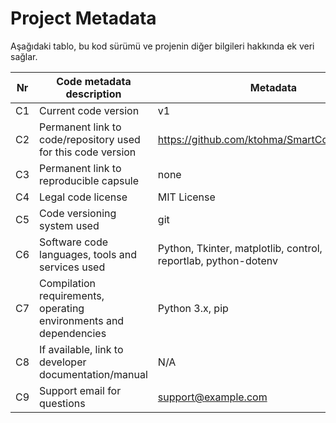 # Project Metadata

Aşağıdaki tablo, bu kod sürümü ve projenin diğer bilgileri hakkında ek veri sağlar.

| Nr  | Code metadata description                                              | Metadata                                               |
|-----|------------------------------------------------------------------------|--------------------------------------------------------|
| C1  | Current code version                                                   | v1                                                     |
| C2  | Permanent link to code/repository used for this code version           | https://github.com/ktohma/SmartControlwithLLM            |
| C3  | Permanent link to reproducible capsule                                 | none                                                   |
| C4  | Legal code license                                                     | MIT License                                            |
| C5  | Code versioning system used                                            | git                                                    |
| C6  | Software code languages, tools and services used                       | Python, Tkinter, matplotlib, control, openai, reportlab, python-dotenv |
| C7  | Compilation requirements, operating environments and dependencies      | Python 3.x, pip                                        |
| C8  | If available, link to developer documentation/manual                   | N/A                                                    |
| C9  | Support email for questions                                            | support@example.com                                    |
